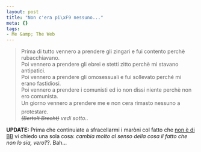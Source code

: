 ```yaml
--- 
layout: post
title: "Non c'era pi\xF9 nessuno..."
meta: {}
tags: 
- Me &amp; The Web
---
```

> Prima di tutto vennero a prendere gli zingari e fui contento perchè rubacchiavano.  
> Poi vennero a prendere gli ebrei e stetti zitto perchè mi stavano antipatici.  
> Poi vennero a prendere gli omosessuali e fui sollevato perché mi erano fastidiosi.  
> Poi vennero a prendere i comunisti ed io non dissi niente perchè non ero comunista.  
> Un giorno vennero a prendere me e non cera rimasto nessuno a protestare.  
> *<s>(Bertolt Brecht)</s>* *vedi sotto..*  
  
**UPDATE:** Prima che continuiate a sfracellarmi i maròni col fatto che [non è di BB](http://it.wikipedia.org/wiki/Prima_vennero...) vi chiedo una sola cosa: *cambia molto al senso della cosa il fatto che non lo sia, vero?*?. Bah... 
